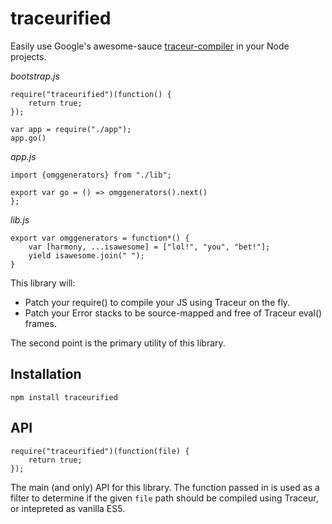 # traceurified

Easily use Google's awesome-sauce [traceur-compiler](https://github.com/google/traceur-compiler) in your Node projects.

*bootstrap.js*
```
require("traceurified")(function() {
    return true; 
});

var app = require("./app");
app.go()
```

*app.js*
```
import {omggenerators} from "./lib";

export var go = () => omggenerators().next()
};
```

*lib.js*
```
export var omggenerators = function*() {
    var [harmony, ...isawesome] = ["lol!", "you", "bet!"];
    yield isawesome.join(" ");
}
```

This library will:

 * Patch your require() to compile your JS using Traceur on the fly.
 * Patch your Error stacks to be source-mapped and free of Traceur eval() frames.

The second point is the primary utility of this library.

## Installation

```
npm install traceurified
```

## API

```
require("traceurified")(function(file) {
    return true; 
});
```

The main (and only) API for this library. The function passed in is used as a filter to determine if the given `file` path should be compiled using Traceur, or intepreted as vanilla ES5.
